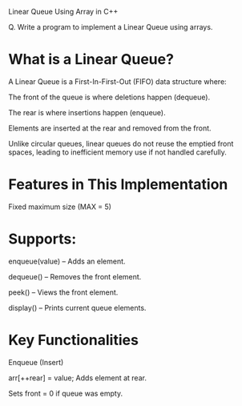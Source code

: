 Linear Queue Using Array in C++

Q. Write a program to implement a Linear Queue using arrays.


What is a Linear Queue?
=======================
A Linear Queue is a First-In-First-Out (FIFO) data structure where:

The front of the queue is where deletions happen (dequeue).

The rear is where insertions happen (enqueue).

Elements are inserted at the rear and removed from the front.

Unlike circular queues, linear queues do not reuse the emptied front spaces, leading to inefficient memory use if not handled carefully.



Features in This Implementation
===============================
Fixed maximum size (MAX = 5)



Supports:
=========
enqueue(value) – Adds an element.

dequeue() – Removes the front element.

peek() – Views the front element.

display() – Prints current queue elements.



Key Functionalities
===================
Enqueue (Insert)

arr[++rear] = value;
Adds element at rear.

Sets front = 0 if queue was empty.
